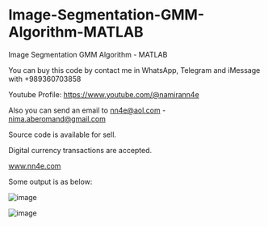 # Image-Segmentation-GMM-Algorithm-MATLAB
Image Segmentation GMM Algorithm - MATLAB

You can buy this code by contact me in WhatsApp, Telegram and iMessage with +989360703858

Youtube Profile: https://www.youtube.com/@namirann4e

Also you can send an email to nn4e@aol.com - nima.aberomand@gmail.com

Source code is available for sell.

Digital currency transactions are accepted.

www.nn4e.com

Some output is as below:

![image](https://github.com/user-attachments/assets/a64cbcc8-35a4-443f-9b80-64c79fbb49c9)

![image](https://github.com/user-attachments/assets/4aa4928e-9123-4831-a65f-c2a994deeb5c)
